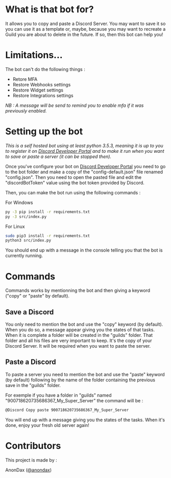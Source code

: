 # What is that bot for?

It allows you to copy and paste a Discord Server. You may want to save it so you can use it as a template or, maybe, because you may want to recreate a Guild you are about to delete in the future. If so, then this bot can help you!

# Limitations...

The bot can't do the following things :

- Retore MFA
- Restore Webhooks settings
- Restore Widget settings
- Restore Integrations settings

_NB : A message will be send to remind you to enable mfa if it was previously enabled._

# Setting up the bot

_This is a self hosted bot using at least python 3.5.3, meaning it is up to you to register it on [Discord Developer Portal](https://discordapp.com/developers/applications/) and to make it run when you want to save or paste a server (it can be stopped then)._

Once you've configure your bot on [Discord Developer Portal](https://discordapp.com/developers/applications/) you need to go to the bot folder and make a copy of the "config-default.json" file renamed "config.json". Then you need to open the pasted file and edit the "discordBotToken" value using the bot token provided by Discord.

Then, you can make the bot run using the following commands :

For Windows

```sh
py -3 pip install -r requirements.txt
py -3 src/index.py
```

For Linux

```sh
sudo pip3 install -r requirements.txt
python3 src/index.py
```

You should end up with a message in the console telling you that the bot is currently running.

# Commands

Commands works by mentionning the bot and then giving a keyword ("copy" or "paste" by default).

## Save a Discord

You only need to mention the bot and use the "copy" keyword (by default). When you do so, a message appear giving you the states of that tasks. When it is complete a folder will be created in the "guilds" folder. That folder and all his files are very important to keep. It's the copy of your Discord Server. It will be required when you want to paste the server.  

## Paste a Discord

To paste a server you need to mention the bot and use the "paste" keyword (by default) following by the name of the folder containing the previous save in the "guilds" folder.

For exemple if you have a folder in "guilds" named "900718620735686367_My_Super_Server" the command will be :

```sh
@Discord Copy paste 900718620735686367_My_Super_Server
```

You will end up with a message giving you the states of the tasks. When it's done, enjoy your fresh old server again!

# Contributors

This project is made by :

AnonDax ([@anondax](https://www.github.com/anondax))
